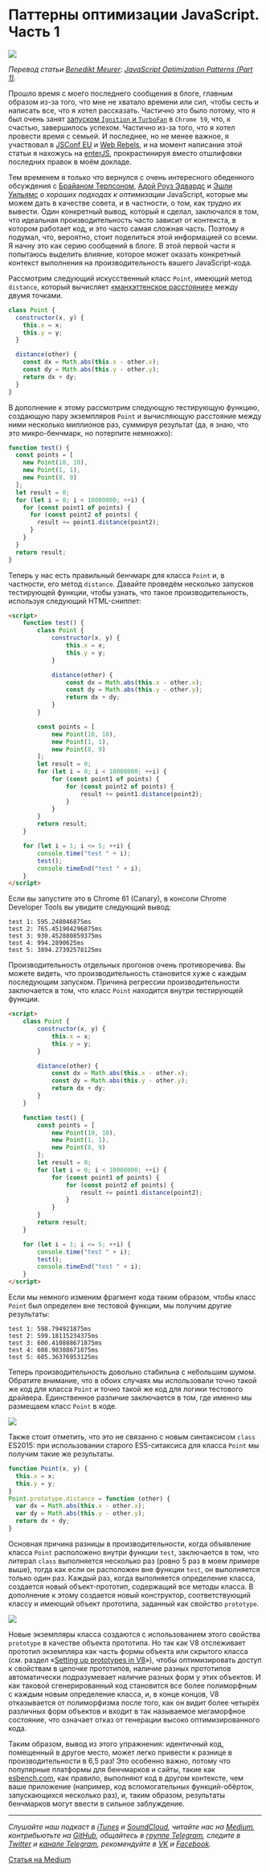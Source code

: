 # Паттерны оптимизации JavaScript. Часть 1
![](https://cdn-images-1.medium.com/max/2000/1*qSdEsX-Ba0LHDXSQ3PZ1rA.jpeg)

*Перевод статьи [Benedikt Meurer](http://benediktmeurer.de): [JavaScript Optimization Patterns (Part 1)](http://benediktmeurer.de/2017/06/20/javascript-optimization-patterns-part1/).*

Прошло время с моего последнего сообщения в блоге, главным образом из-за того, что мне не хватало времени или сил, чтобы сесть и написать все, что я хотел рассказать. Частично это было потому, что я был очень занят [запуском `Ignition` и `TurboFan`](https://v8project.blogspot.com/2017/05/launching-ignition-and-turbofan.html) в `Chrome 59`, что, к счастью, завершилось успехом. Частично из-за того, что я хотел провести время с семьей. И последнее, но не менее важное, я участвовал в [JSConf EU](https://2017.jsconf.eu/) и [Web Rebels](https://www.webrebels.org/), и на момент написания этой статьи я нахожусь на [enterJS](https://www.enterjs.de/), прокрастинируя вместо отшлифовки последних правок в моём докладе.

Тем временем я только что вернулся с очень интересного обеденного обсуждения с [Брайаном Терлсоном](https://twitter.com/bterlson), [Адой Роуз Эдвардс](https://twitter.com/Lady_Ada_King) и [Эшли Уильямс](https://twitter.com/ag_dubs) о *хороших подходах к оптимизации* JavaScript, которые мы можем дать в качестве совета, и в частности, о том, как трудно их вывести. Один конкретный вывод, который я сделал, заключался в том, что идеальная производительность часто зависит от контекста, в котором работает код, и это часто самая сложная часть. Поэтому я подумал, что, вероятно, стоит поделиться этой информацией со всеми. Я начну это как серию сообщений в блоге. В этой первой части я попытаюсь выделить влияние, которое может оказать конкретный контекст выполнения на производительность вашего JavaScript-кода.

Рассмотрим следующий искусственный класс `Point`, имеющий метод `distance`, который вычисляет [«манхэттенское расстояние»](https://ru.wikipedia.org/wiki/Расстояние_городских_кварталов) между двумя точками.

```javascript
class Point {
  constructor(x, y) {
    this.x = x;
    this.y = y;
  }

  distance(other) {
    const dx = Math.abs(this.x - other.x);
    const dy = Math.abs(this.y - other.y);
    return dx + dy;
  }
}
```

В дополнение к этому рассмотрим следующую тестирующую функцию, создающую пару экземпляров `Point` и вычисляющую расстояние между ними несколько миллионов раз, суммируя результат (да, я знаю, что это микро-бенчмарк, но потерпите немножко):

```javascript
function test() {
  const points = [
    new Point(10, 10),
    new Point(1, 1),
    new Point(8, 9)
  ];
  let result = 0;
  for (let i = 0; i < 10000000; ++i) {
    for (const point1 of points) {
      for (const point2 of points) {
        result += point1.distance(point2);
      }
    }
  }
  return result;
}
```

Теперь у нас есть правильный бенчмарк для класса `Point` и, в частности, его метод `distance`. Давайте проведём несколько запусков тестирующей функции, чтобы узнать, что такое производительность, используя следующий HTML-сниппет:

```html
<script>
    function test() {
        class Point {
            constructor(x, y) {
                this.x = x;
                this.y = y;
            }

            distance(other) {
                const dx = Math.abs(this.x - other.x);
                const dy = Math.abs(this.y - other.y);
                return dx + dy;
            }
        }

        const points = [
            new Point(10, 10),
            new Point(1, 1),
            new Point(8, 9)
        ];
        let result = 0;
        for (let i = 0; i < 10000000; ++i) {
            for (const point1 of points) {
                for (const point2 of points) {
                    result += point1.distance(point2);
                }
            }
        }
        return result;
    }

    for (let i = 1; i <= 5; ++i) {
        console.time("test " + i);
        test();
        console.timeEnd("test " + i);
    }
</script>
```

Если вы запустите это в Chrome 61 (Canary), в консоли Chrome Developer Tools вы увидите следующий вывод:

```
test 1: 595.248046875ms
test 2: 765.451904296875ms
test 3: 930.452880859375ms
test 4: 994.2890625ms
test 5: 3894.27392578125ms
```

Производительность отдельных прогонов очень противоречива. Вы можете видеть, что производительность становится хуже с каждым последующим запуском. Причина регрессии производительности заключается в том, что класс `Point` находится внутри тестирующей функции.

```html
<script>
    class Point {
        constructor(x, y) {
            this.x = x;
            this.y = y;
        }

        distance(other) {
            const dx = Math.abs(this.x - other.x);
            const dy = Math.abs(this.y - other.y);
            return dx + dy;
        }
    }

    function test() {
        const points = [
            new Point(10, 10),
            new Point(1, 1),
            new Point(8, 9)
        ];
        let result = 0;
        for (let i = 0; i < 10000000; ++i) {
            for (const point1 of points) {
                for (const point2 of points) {
                    result += point1.distance(point2);
                }
            }
        }
        return result;
    }

    for (let i = 1; i <= 5; ++i) {
        console.time("test " + i);
        test();
        console.timeEnd("test " + i);
    }
</script>
```

Если мы немного изменим фрагмент кода таким образом, чтобы класс `Point` был определен вне тестовой функции, мы получим другие результаты:

```
test 1: 598.794921875ms
test 2: 599.18115234375ms
test 3: 600.410888671875ms
test 4: 608.98388671875ms
test 5: 605.36376953125ms
```

Теперь производительность довольно стабильна с небольшим шумом. Обратите внимание, что в обоих случаях мы использовали точно такой же код для класса `Point` и точно такой же код для логики тестового драйвера. Единственное различие заключается в том, где именно мы размещаем класс `Point` в коде.

![](http://benediktmeurer.de/images/2017/class-20170620.png)

Также стоит отметить, что это не связанно с новым синтаксисом `class` ES2015: при использовании старого ES5-ситаксиса для класса `Point` мы получим такие же результаты.

```javascript
function Point(x, y) {
  this.x = x;
  this.y = y;
}
Point.prototype.distance = function (other) {
  var dx = Math.abs(this.x - other.x);
  var dy = Math.abs(this.y - other.y);
  return dx + dy;
}
```

Основная причина разницы в производительности, когда объявление класса `Point` расположено внутри функции `test`, заключается в том, что литерал `class` выполняется несколько раз (ровно 5 раз в моем примере выше), тогда как если он расположен вне функции `test`, он выполняется только один раз. Каждый раз, когда выполняется определение класса, создается новый объект-прототип, содержащий все методы класса. В дополнение к этому создается новый конструктор, соответствующий классу и имеющий объект прототипа, заданный как свойство `prototype`.

![](http://benediktmeurer.de/images/2017/devtools-20170620.png)

Новые экземпляры класса создаются с использованием этого свойства `prototype` в качестве объекта прототипа. Но так как V8 отслеживает прототип экземпляра как часть формы объекта или скрытого класса (см. раздел «[Setting up prototypes in V8](https://medium.com/@tverwaes/setting-up-prototypes-in-v8-ec9c9491dfe2)»), чтобы оптимизировать доступ к свойствам в цепочке прототипов, наличие разных прототипов автоматически подразумевает наличие разных форм у этих объектов. И как таковой сгенерированный код становится все более полиморфным с каждым новым определение класса, и, в конце концов, V8 отказывается от полиморфизма после того, как он видит более четырёх различных форм объектов и входит в так называемое мегаморфное состояние, что означает отказ от генерации высоко оптимизированного кода.

Таким образом, вывод из этого упражнения: идентичный код, помещенный в другое место, может легко привести к разнице в производительности в 6,5 раз! Это особенно важно, потому что популярные платформы для бенчмарков и сайты, такие как [esbench.com](https://esbench.com), как правило, выполняют код в другом контексте, чем ваше приложение (например, код вспомогательных функций-обёрток, запускающихся несколько раз), и, таким образом, результаты бенчмарков могут ввести в сильное заблуждение.

---

*Слушайте наш подкаст в [iTunes](https://itunes.apple.com/ru/podcast/девшахта/id1226773343) и [SoundCloud](https://soundcloud.com/devschacht), читайте нас на [Medium](https://medium.com/devschacht), контрибьютьте на [GitHub](https://github.com/devSchacht), общайтесь в [группе Telegram](https://t.me/devSchacht), следите в [Twitter](https://twitter.com/DevSchacht) и [канале Telegram](https://t.me/devSchachtChannel), рекомендуйте в [VK](https://vk.com/devschacht) и [Facebook](https://www.facebook.com/devSchacht).*

[Статья на Medium](https://medium.com/devschacht/javascript-optimization-patterns-part1-d5699fcd59a)
